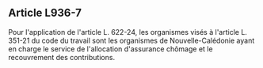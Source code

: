 Article L936-7
----
Pour l'application de l'article L. 622-24, les organismes visés à l'article L.
351-21 du code du travail sont les organismes de Nouvelle-Calédonie ayant en
charge le service de l'allocation d'assurance chômage et le recouvrement des
contributions.
